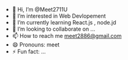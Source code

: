 - 👋 Hi, I’m @Meet2711U
- 👀 I’m interested in Web Devlopement
- 🌱 I’m currently learning React.js , node.jd
- 💞️ I’m looking to collaborate on ...
- 📫 How to reach me meet2886@gmail.com
- 😄 Pronouns: meet
- ⚡ Fun fact: ...

<!---
Meet2711U/Meet2711U is a ✨ special ✨ repository because its `README.md` (this file) appears on your GitHub profile.
You can click the Preview link to take a look at your changes.
--->
